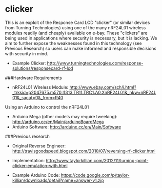 clicker
=======

This is an exploit of the Response Card LCD "clicker" (or similar devices from Turning Technologies) using one of the 
many nRF24L01 wireless modules readily (and cheaply) available on e-bay.
These "clickers" are being used in applications where security is necessary, but it is lacking.
We aim to further expose the weaknesses found in this technology (see Previous Research) so users can make informed 
and responsible decisions with security in mind.
- Example Clicker:
http://www.turningtechnologies.com/response-solutions/responsecard-rf-lcd


###Hardware Requirements
- nRF24L01 Wireless Module:
http://www.ebay.com/sch/i.html?_trksid=p2047675.m570.l1313.TR11.TRC1.A0.XnRF24L01&_nkw=nRF24L01&_sacat=0&_from=R40

Using an Arduino to control the nRF24L01
- Arduino Mega (other models may require tweeking): http://arduino.cc/en/Main/arduinoBoardMega
- Arduino Software: http://arduino.cc/en/Main/Software


###Previous research
- Original Reverse Engineer:
http://travisgoodspeed.blogspot.com/2010/07/reversing-rf-clicker.html

- Implementation:
http://www.taylorkillian.com/2012/11/turning-point-clicker-emulation-with.html

- Example Arduino Code:
https://code.google.com/p/taylor-killian/downloads/detail?name=answer-v1.zip

